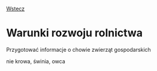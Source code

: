 [Wstecz](../geografia.md)

# Warunki rozwoju rolnictwa

Przygotować informacje o chowie zwierząt gospodarskich

nie krowa, świnia, owca
